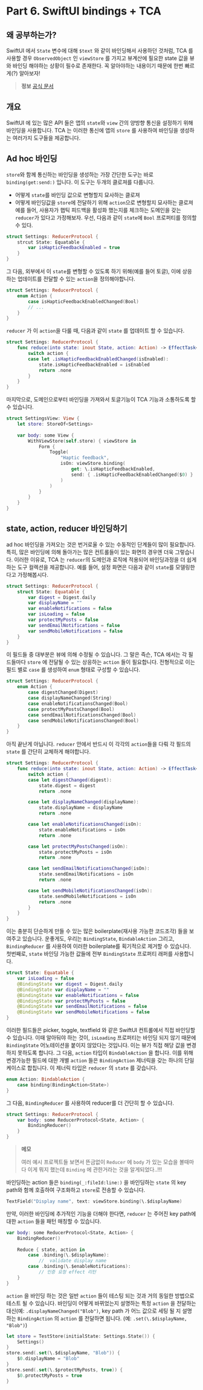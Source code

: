 # Part 6. SwiftUI bindings + TCA

## 왜 공부하는가?

SwiftUI 에서 `State` 변수에 대해 `$text` 와 같이 바인딩해서 사용하던 것처럼, 
TCA 를 사용할 경우 `ObservedObject` 인 `viewStore` 를 가지고 뷰계산에 필요한 state 값을 뷰와 바인딩 해야하는 상황이 
필수로 존재한다. 꼭 알아야하는 내용이기 때문에 한번 빠르게(?) 알아보자!

> **정보** [공식 문서](https://pointfreeco.github.io/swift-composable-architecture/main/documentation/composablearchitecture/bindings)

## 개요

SwiftUI 에 있는 많은 API 들은 앱의 `state`와 `view` 간의 양방향 통신을 설정하기 위해 바인딩을 사용합니다. TCA 는 이러한 통신에 앱의 `store` 를 사용하여 바인딩을 생성하는 여러가지 도구들을 제공합니다.

## Ad hoc 바인딩
`store`와 함께 통신하는 바인딩을 생성하는 가장 간단한 도구는 바로 `binding(get:send:)` 입니다. 이 도구는 두개의 클로져를 다룹니다.
- 어떻게 `state`를 바인딩 값으로 변형할지 묘사하는 클로져
- 어떻게 바인딩값을 `store`에 전달하기 위해 `action`으로 변형할지 묘사하는 클로져
예를 들어, 사용자가 햅틱 피드백을 활성화 했는지를 체크하는 도메인을 갖는 `reducer`가 있다고 가정해보자. 우선, 다음과 같이 `state`에 `Bool` 프로퍼티를 정의할 수 있다.
```swift
struct Settings: ReducerProtocol {
    strcut State: Equatable {
        var isHapticFeedbackEnabled = true
    }
}
```
그 다음, 외부에서 이 `state`를 변형할 수 있도록 하기 위해(예를 들어 토글), 이에 상응하는 업데이트를 전달할 수 있는 `action`을 정의해야합니다.
```swift
struct Settings: ReducerProtocol {
    enum Action {
        case isHapticFeedbackEnabledChanged(Bool)
        // ...
    }
}
```
`reducer` 가 이 `action`을 다룰 때, 다음과 같이 `state` 를 업데이트 할 수 있습니다.
```swift
struct Settings: ReducerProtocol {
    func reduce(into state: inout State, action: Action) -> EffectTask<Action> {
        switch action {
        case let .isHapticFeedbackEnabledChanged(isEnabled):
            state.isHapticFeedbackEnabled = isEnabled
            return .none
        }
    }
}
```
마지막으로, 도메인으로부터 바인딩을 가져와서 토글기능이 TCA 기능과 소통하도록 할 수 있습니다.
```swift
struct SettingsView: View {
    let store: StoreOf<Settings>
    
    var body: some View {
        WithViewStore(self.store) { viewStore in
            Form {
                Toggle(
                    "Haptic feedback",
                    isOn: viewStore.binding(
                        get: \.isHapticFeedbackEnabled,
                        send: { .isHapticFeedbackEnabledChanged($0) }
                    )
                )
            }
        }
    }
}
```
## state, action, reducer 바인딩하기
ad hoc 바인딩을 가져오는 것은 번거로울 수 있는 수동적인 단계들이 많이 필요합니다. 특히, 많은 바인딩에 의해 돌아가는 많은 컨트롤들이 있는 화면의 경우엔 더욱 그렇습니다. 이러한 이유로, TCA 는 `reducer`의 도메인과 로직에 적용되어 바인딩과정을 더 쉽게하는 도구 컬렉션을 제공합니다.
예를 들어, 설정 화면은 다음과 같이 `state`를 모델링한다고 가정해봅시다.
```swift
struct Settings: ReducerProtocol {
    struct State: Equatable {
        var digest = Digest.daily
        var displayName = ""
        var enableNotifications = false
        var isLoading = false
        var protectMyPosts = false
        var sendEmailNotifications = false
        var sendMobileNotifications = false
    }
}
```
이 필드들 중 대부분은 뷰에 의해 수정될 수 있습니다. 그 말은 즉슨, TCA 에서는 각 필드들마다 `store` 에 전달될 수 있는 상응하는 `action` 들이 필요합니다. 전형적으로 이는 필드 별로 `case` 를 생성하여 `enum` 형태로 구성할 수 있습니다.
```swift
struct Settings: ReducerProtocol {
    enum Action {
        case digestChanged(Digest)
        case displayNameChanged(String)
        case enableNotificationsChanged(Bool)
        case protectMyPostsChanged(Bool)
        case sendEmailNotificationsChanged(Bool)
        case sendMobileNotificationsChanged(Bool)
    }
}
```
아직 끝난게 아닙니다. `reducer` 안에서 반드시 이 각각의 `action`들을 다뤄 각 필드의 `state` 를 간단히 교체하게 해야합니다.
```swift
struct Settings: ReducerProtocol {
    func reduce(into state: inout State, action: Action) -> EffectTask<Action> {
        switch action {
        case let digestChanged(digest):
            state.digest = digest
            return .none

        case let displayNameChanged(displayName):
            state.displayName = displayName
            return .none

        case let enableNotificationsChanged(isOn):
            state.enableNotifications = isOn
            return .none

        case let protectMyPostsChanged(isOn):
            state.protectMyPosts = isOn
            return .none

        case let sendEmailNotificationsChanged(isOn):
            state.sendEmailNotifications = isOn
            return .none

        case let sendMobileNotificationsChanged(isOn):
            state.sendMobileNotifications = isOn
            return .none
        }
    }
}
```
이는 충분히 단순하게 만들 수 있는 많은 boilerplate(재사용 가능한 코드조각) 들을 보여주고 있습니다. 운좋게도, 우리는 `BindingState`, `BindableAction` 그리고, `BindingReducer` 를 사용하여 이러한 boilerplate를 획기적으로 제거할 수 있습니다.
첫번째로, `state` 바인딩 가능한 값들에 전부 `BindingState` 프로퍼티 래퍼를 사용합니다.
```swift
struct State: Equatable {
    var isLoading = false
    @BindingState var digest = Digest.daily
    @BindingState var displayName = ""
    @BindingState var enableNotifications = false
    @BindingState var protectMyPosts = false
    @BindingState var sendEmailNotifications = false
    @BindingState var sendMobileNotifications = false
}
```
이러한 필드들은 picker, toggle, textfield 와 같은 SwiftUI 컨트롤에서 직접 바인딩할 수 있습니다.
이때 알아둬야 하는 것이, `isLoading` 프로퍼티는 바인딩 되지 않기 때문에 `BindingState` 어노테이션을 붙이지 않았다는 것입니다.
이는 뷰가 직접 해당 값을 변경하지 못하도록 합니다.
그 다음, `action` 타입이 `BindableAction` 을 합니다. 이를 위해 변경가능한 필드에 대한 개별 `action` 들은 `BindingAction` 제너릭을 갖는 하나의 단일 케이스로 합칩니다. 이 제너릭 타입은 `reducer` 의 `state` 를 갖습니다.
```swift
enum Action: BindableAction {
    case binding(BindingAction<State>)
}
```
그 다음, `BindingReducer` 를 사용하여 reducer를 더 간단히 할 수 있습니다.
```swift
struct Settings: ReducerProtocol {
    var body: some ReducerProtocol<State, Action> { 
        BindingReducer()
    }
}
```
> **메모**
> 
> 여러 예시 프로젝트들 보면서 뜬금없이 `Reducer` 에 `body` 가 있는 모습을 볼때마다 이게 뭐지 했는데 `Binding` 에 관한거라는 것을 알게되었다..!!!

바인딩하는 action 들은 `binding(_:fileId:line:)` 을 바인딩하는 `state` 의 key path와 함께 호출하여 구조화하고 `store`로 전송할 수 있습니다.
```swift
TextField("Display name", text: viewStore.binding(\.$displayName)
```
만약, 이러한 바인딩에 추가적인 기능을 더해야 한다면, `reducer` 는 주어진 key path에 대한 `action` 들을 패턴 매칭할 수 있습니다.
```swift
var body: some ReducerProtocol<State, Action> {
    BindingReducer()
    
    Reduce { state, action in
        case .binding(\.$displayName):
            //  validate display name
        case .binding(\.$enableNotifications):
            // 인증 요청 effect 리턴
    }
}
```
`action` 을 바인딩 하는 것은 일반 `action` 들이 테스팅 되는 것과 거의 동일한 방법으로 테스트 될 수 있습니다.
바인딩이 어떻게 바뀌었는지 설명하는 특정 `action` 을 전달하는 대신(예: `.displayNameChanged("Blob")`, 
key path 가 어느 값으로 세팅 될 지 설명하는 `BindingAction` 의 `action` 를 전달하면 됩니다. (예: `.set(\.$displayName, "Blob")`)
```swift
let store = TestStore(initialState: Settings.State()) {
    Settings()
}
store.send(.set(\.$displayName, "Blob")) {
    $0.displayName = "Blob"
}
store.send(.set(\.$protectMyPosts, true)) {
    $0.protectMyPosts = true
}
```





